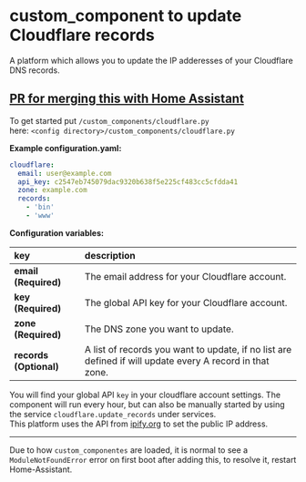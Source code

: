 # custom_component to update Cloudflare records

A platform which allows you to update the IP adderesses of your Cloudflare DNS records.

## [PR for merging this with Home Assistant](https://github.com/home-assistant/home-assistant/pull/15388)
  
To get started put `/custom_components/cloudflare.py`  
here: `<config directory>/custom_components/cloudflare.py`  
  
**Example configuration.yaml:**

```yaml
cloudflare:
  email: user@example.com
  api_key: c2547eb745079dac9320b638f5e225cf483cc5cfdda41
  zone: example.com
  records:
    - 'bin'
    - 'www'
```

**Configuration variables:**  
  
key | description  
:--- | :---  
**email (Required)** | The email address for your Cloudflare account.  
**key (Required)** | The global API key for your Cloudflare account.  
**zone (Required)** | The DNS zone you want to update.  
**records (Optional)** | A list of records you want to update, if no list are defined if will update every A record in that zone.  
  
You will find your global API `key` in your cloudflare account settings.
The component will run every hour, but can also be manually started by using the service `cloudflare.update_records` under services.  
This platform uses the API from [ipify.org](https://www.ipify.org/) to set the public IP address.  
***
Due to how `custom_componentes` are loaded, it is normal to see a `ModuleNotFoundError` error on first boot after adding this, to resolve it, restart Home-Assistant.